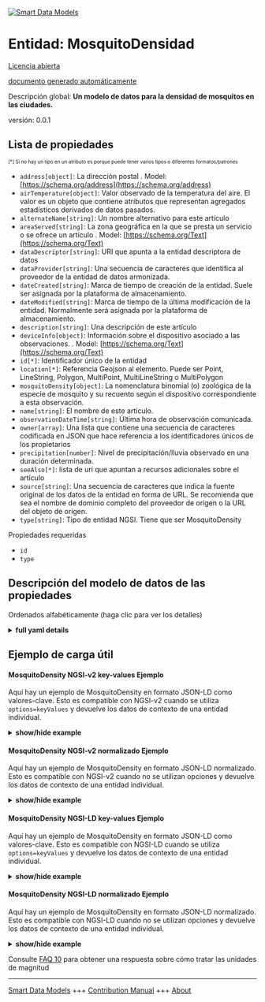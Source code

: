 <!-- 10-Header -->  
[![Smart Data Models](https://smartdatamodels.org/wp-content/uploads/2022/01/SmartDataModels_logo.png "Logo")](https://smartdatamodels.org)  
Entidad: MosquitoDensidad  
=========================<!-- /10-Header -->  
<!-- 15-License -->  
[Licencia abierta](https://github.com/smart-data-models//dataModel.Environment/blob/master/MosquitoDensity/LICENSE.md)  
[documento generado automáticamente](https://docs.google.com/presentation/d/e/2PACX-1vTs-Ng5dIAwkg91oTTUdt8ua7woBXhPnwavZ0FxgR8BsAI_Ek3C5q97Nd94HS8KhP-r_quD4H0fgyt3/pub?start=false&loop=false&delayms=3000#slide=id.gb715ace035_0_60)  
<!-- /15-License -->  
<!-- 20-Description -->  
Descripción global: **Un modelo de datos para la densidad de mosquitos en las ciudades.**  
versión: 0.0.1  
<!-- /20-Description -->  
<!-- 30-PropertiesList -->  

## Lista de propiedades  

<sup><sub>[*] Si no hay un tipo en un atributo es porque puede tener varios tipos o diferentes formatos/patrones</sub></sup>  
- `address[object]`: La dirección postal  . Model: [https://schema.org/address](https://schema.org/address)- `airTemperature[object]`: Valor observado de la temperatura del aire. El valor es un objeto que contiene atributos que representan agregados estadísticos derivados de datos pasados.  - `alternateName[string]`: Un nombre alternativo para este artículo  - `areaServed[string]`: La zona geográfica en la que se presta un servicio o se ofrece un artículo  . Model: [https://schema.org/Text](https://schema.org/Text)- `dataDescriptor[string]`: URI que apunta a la entidad descriptora de datos  - `dataProvider[string]`: Una secuencia de caracteres que identifica al proveedor de la entidad de datos armonizada.  - `dateCreated[string]`: Marca de tiempo de creación de la entidad. Suele ser asignada por la plataforma de almacenamiento.  - `dateModified[string]`: Marca de tiempo de la última modificación de la entidad. Normalmente será asignada por la plataforma de almacenamiento.  - `description[string]`: Una descripción de este artículo  - `deviceInfo[object]`: Información sobre el dispositivo asociado a las observaciones.  . Model: [https://schema.org/Text](https://schema.org/Text)- `id[*]`: Identificador único de la entidad  - `location[*]`: Referencia Geojson al elemento. Puede ser Point, LineString, Polygon, MultiPoint, MultiLineString o MultiPolygon  - `mosquitoDensity[object]`: La nomenclatura binomial (o) zoológica de la especie de mosquito y su recuento según el dispositivo correspondiente a esta observación.  - `name[string]`: El nombre de este artículo.  - `observationDateTime[string]`: Última hora de observación comunicada.  - `owner[array]`: Una lista que contiene una secuencia de caracteres codificada en JSON que hace referencia a los identificadores únicos de los propietarios  - `precipitation[number]`: Nivel de precipitación/lluvia observado en una duración determinada.  - `seeAlso[*]`: lista de uri que apuntan a recursos adicionales sobre el artículo  - `source[string]`: Una secuencia de caracteres que indica la fuente original de los datos de la entidad en forma de URL. Se recomienda que sea el nombre de dominio completo del proveedor de origen o la URL del objeto de origen.  - `type[string]`: Tipo de entidad NGSI. Tiene que ser MosquitoDensity  <!-- /30-PropertiesList -->  
<!-- 35-RequiredProperties -->  
Propiedades requeridas  
- `id`  - `type`  <!-- /35-RequiredProperties -->  
<!-- 40-RequiredProperties -->  
<!-- /40-RequiredProperties -->  
<!-- 50-DataModelHeader -->  
## Descripción del modelo de datos de las propiedades  
Ordenados alfabéticamente (haga clic para ver los detalles)  
<!-- /50-DataModelHeader -->  
<!-- 60-ModelYaml -->  
<details><summary><strong>full yaml details</strong></summary>    
```yaml  
MosquitoDensity:    
  description: 'A Data Model for density of mosquitoes in cities.'    
  properties:    
    address:    
      description: 'The mailing address'    
      properties:    
        addressCountry:    
          description: 'Property. The country. For example, Spain. Model:''https://schema.org/addressCountry'''    
          type: string    
        addressLocality:    
          description: 'Property. The locality in which the street address is, and which is in the region. Model:''https://schema.org/addressLocality'''    
          type: string    
        addressRegion:    
          description: 'Property. The region in which the locality is, and which is in the country. Model:''https://schema.org/addressRegion'''    
          type: string    
        postOfficeBoxNumber:    
          description: 'Property. The post office box number for PO box addresses. For example, 03578. Model:''https://schema.org/postOfficeBoxNumber'''    
          type: string    
        postalCode:    
          description: 'Property. The postal code. For example, 24004. Model:''https://schema.org/https://schema.org/postalCode'''    
          type: string    
        streetAddress:    
          description: 'Property. The street address. Model:''https://schema.org/streetAddress'''    
          type: string    
      type: object    
      x-ngsi:    
        model: https://schema.org/address    
        type: Property    
    airTemperature:    
      description: 'Observed value of air temperature. Value is an object containing attributes representing statistical aggregates derived from past data.'    
      type: object    
      x-ngsi:    
        type: Property    
    alternateName:    
      description: 'An alternative name for this item'    
      type: string    
      x-ngsi:    
        type: Property    
    areaServed:    
      description: 'The geographic area where a service or offered item is provided'    
      type: string    
      x-ngsi:    
        model: https://schema.org/Text    
        type: Property    
    dataDescriptor:    
      description: 'URI pointing to the data-descriptor entity'    
      format: uri    
      type: string    
      x-ngsi:    
        type: Relationship    
    dataProvider:    
      description: 'A sequence of characters identifying the provider of the harmonised data entity.'    
      type: string    
      x-ngsi:    
        type: Property    
    dateCreated:    
      description: 'Entity creation timestamp. This will usually be allocated by the storage platform.'    
      format: date-time    
      type: string    
      x-ngsi:    
        type: Property    
    dateModified:    
      description: 'Timestamp of the last modification of the entity. This will usually be allocated by the storage platform.'    
      format: date-time    
      type: string    
      x-ngsi:    
        type: Property    
    description:    
      description: 'A description of this item'    
      type: string    
      x-ngsi:    
        type: Property    
    deviceInfo:    
      description: 'Information about the device associated with the observations.'    
      properties:    
        deviceBatteryStatus:    
          description: 'Property. Model:''https://schema.org/Text''. Gives the Battery charging status of the reporting device(Connected, Disconnected).'    
          type: string    
        deviceId:    
          description: 'Property. Model:''https://schema.org/Text''. Device ID of the physical sensor/ measurement station corresponding to this observation.'    
          type: string    
        deviceModel:    
          description: 'Property. Model:''https://schema.org/Text''. Describes the information of the device, sensor or system in consideration.'    
          properties:    
            brandName:    
              description: 'Property. Model:''https://schema.org/Text''. Name of the brand associated with an entity, e.g., sensor, device etc.'    
              type: string    
            manufacturerName:    
              description: 'Property. Model:''https://schema.org/Text''. Name of the manufacturer associated with an entity, e.g., sensor, device etc.'    
              type: string    
            modelName:    
              description: 'Property. Model:''https://schema.org/Text''. Name of a specific model associated with an entity, e.g., sensor, device etc.'    
              type: string    
            modelURL:    
              description: 'Property. Model:''https://schema.org/Text''. URL providing further information of a specific model associated with an entity, e.g., sensor, device etc.'    
              type: string    
          type: object    
        deviceName:    
          description: 'Property. Model:''https://schema.org/Text''. Device Name or Station name of the sensor device/station corresponding to this observation.'    
          type: string    
        deviceSimNumber:    
          description: 'Property. Model:''https://schema.org/Text''. Gives the sim number of the device in the waste management vehicle.'    
          type: string    
        measurand:    
          description: 'Property. Model:''https://schema.org/Text''. Property/properties sensed/observed/measured by the device.'    
          type: string    
        rfID:    
          description: 'Property. Model:''https://schema.org/Text''. Gives the ID of the RFID reader.'    
          type: string    
      type: object    
      x-ngsi:    
        model: https://schema.org/Text    
        type: Property    
    id:    
      anyOf: &mosquitodensity_-_properties_-_owner_-_items_-_anyof    
        - description: 'Property. Identifier format of any NGSI entity'    
          maxLength: 256    
          minLength: 1    
          pattern: ^[\w\-\.\{\}\$\+\*\[\]`|~^@!,:\\]+$    
          type: string    
        - description: 'Property. Identifier format of any NGSI entity'    
          format: uri    
          type: string    
      description: 'Unique identifier of the entity'    
      x-ngsi:    
        type: Property    
    location:    
      description: 'Geojson reference to the item. It can be Point, LineString, Polygon, MultiPoint, MultiLineString or MultiPolygon'    
      oneOf:    
        - description: 'GeoProperty. Geojson reference to the item. Point'    
          properties:    
            bbox:    
              items:    
                type: number    
              minItems: 4    
              type: array    
            coordinates:    
              items:    
                type: number    
              minItems: 2    
              type: array    
            type:    
              enum:    
                - Point    
              type: string    
          required:    
            - type    
            - coordinates    
          title: 'GeoJSON Point'    
          type: object    
        - description: 'GeoProperty. Geojson reference to the item. LineString'    
          properties:    
            bbox:    
              items:    
                type: number    
              minItems: 4    
              type: array    
            coordinates:    
              items:    
                items:    
                  type: number    
                minItems: 2    
                type: array    
              minItems: 2    
              type: array    
            type:    
              enum:    
                - LineString    
              type: string    
          required:    
            - type    
            - coordinates    
          title: 'GeoJSON LineString'    
          type: object    
        - description: 'GeoProperty. Geojson reference to the item. Polygon'    
          properties:    
            bbox:    
              items:    
                type: number    
              minItems: 4    
              type: array    
            coordinates:    
              items:    
                items:    
                  items:    
                    type: number    
                  minItems: 2    
                  type: array    
                minItems: 4    
                type: array    
              type: array    
            type:    
              enum:    
                - Polygon    
              type: string    
          required:    
            - type    
            - coordinates    
          title: 'GeoJSON Polygon'    
          type: object    
        - description: 'GeoProperty. Geojson reference to the item. MultiPoint'    
          properties:    
            bbox:    
              items:    
                type: number    
              minItems: 4    
              type: array    
            coordinates:    
              items:    
                items:    
                  type: number    
                minItems: 2    
                type: array    
              type: array    
            type:    
              enum:    
                - MultiPoint    
              type: string    
          required:    
            - type    
            - coordinates    
          title: 'GeoJSON MultiPoint'    
          type: object    
        - description: 'GeoProperty. Geojson reference to the item. MultiLineString'    
          properties:    
            bbox:    
              items:    
                type: number    
              minItems: 4    
              type: array    
            coordinates:    
              items:    
                items:    
                  items:    
                    type: number    
                  minItems: 2    
                  type: array    
                minItems: 2    
                type: array    
              type: array    
            type:    
              enum:    
                - MultiLineString    
              type: string    
          required:    
            - type    
            - coordinates    
          title: 'GeoJSON MultiLineString'    
          type: object    
        - description: 'GeoProperty. Geojson reference to the item. MultiLineString'    
          properties:    
            bbox:    
              items:    
                type: number    
              minItems: 4    
              type: array    
            coordinates:    
              items:    
                items:    
                  items:    
                    items:    
                      type: number    
                    minItems: 2    
                    type: array    
                  minItems: 4    
                  type: array    
                type: array    
              type: array    
            type:    
              enum:    
                - MultiPolygon    
              type: string    
          required:    
            - type    
            - coordinates    
          title: 'GeoJSON MultiPolygon'    
          type: object    
      x-ngsi:    
        type: GeoProperty    
    mosquitoDensity:    
      description: 'The binomial (or) zoological nomenclature of the mosquito species and its count as identified by the device corresponding to this observation..'    
      properties:    
        femaleSpeciesCount:    
          description: 'Property. The total count of the female mosquitoes of the species identified by the device..'    
          type: number    
        maleSpeciesCount:    
          description: 'Property. The total count of the male mosquitoes of the species identified by the device..'    
          type: number    
        mosquitoSpecies:    
          description: 'Property. The binomial/ zoological nomenclature of the mosquito species as identified by the device.'    
          type: string    
        totalSpeciesCount:    
          description: 'Property. The total count of a particular species detected by the device..'    
          type: number    
      type: object    
      x-ngsi:    
        type: Property    
    name:    
      description: 'The name of this item.'    
      type: string    
      x-ngsi:    
        type: Property    
    observationDateTime:    
      description: 'Last reported time of observation.'    
      format: date-time    
      type: string    
      x-ngsi:    
        type: Property    
    owner:    
      description: 'A List containing a JSON encoded sequence of characters referencing the unique Ids of the owner(s)'    
      items:    
        anyOf: *mosquitodensity_-_properties_-_owner_-_items_-_anyof    
        description: 'Property. Unique identifier of the entity'    
      type: array    
      x-ngsi:    
        type: Property    
    precipitation:    
      description: 'Observed precipitation/rainfall level over a given duration.'    
      type: number    
      x-ngsi:    
        type: Property    
    seeAlso:    
      description: 'list of uri pointing to additional resources about the item'    
      oneOf:    
        - items:    
            format: uri    
            type: string    
          minItems: 1    
          type: array    
        - format: uri    
          type: string    
      x-ngsi:    
        type: Property    
    source:    
      description: 'A sequence of characters giving the original source of the entity data as a URL. Recommended to be the fully qualified domain name of the source provider, or the URL to the source object.'    
      type: string    
      x-ngsi:    
        type: Property    
    type:    
      description: 'NGSI Entity type. It has to be MosquitoDensity'    
      enum:    
        - MosquitoDensity    
      type: string    
      x-ngsi:    
        type: Property    
  required:    
    - id    
    - type    
  type: object    
  x-derived-from: ""    
  x-disclaimer: 'Redistribution and use in source and binary forms, with or without modification, are permitted  provided that the license conditions are met. Copyleft (c) 2022 Contributors to Smart Data Models Program'    
  x-license-url: https://github.com/smart-data-models/datamodel.Environment/blob/master/MosquitoDensity/LICENSE.md    
  x-model-schema: https://smart-data-models.github.io/dataModel.Environment/MosquitoDensity/schema.json    
  x-model-tags: IUDX    
  x-version: 0.0.1    
```  
</details>    
<!-- /60-ModelYaml -->  
<!-- 70-MiddleNotes -->  
<!-- /70-MiddleNotes -->  
<!-- 80-Examples -->  
## Ejemplo de carga útil  
#### MosquitoDensity NGSI-v2 key-values Ejemplo  
Aquí hay un ejemplo de MosquitoDensity en formato JSON-LD como valores-clave. Esto es compatible con NGSI-v2 cuando se utiliza `options=keyValues` y devuelve los datos de contexto de una entidad individual.  
<details><summary><strong>show/hide example</strong></summary>    
```json  
{  
  "id": "ngsi-ld:MosquitoDensity:001",  
  "type": "MosquitoDensity",  
  "deviceId": "VDFWitw@B",  
  "deviceSimNumber": "861123052561188",  
  "location": {  
    "type": "Point",  
    "coordinates": [  
      76.9578654,  
      8.487284  
    ]  
  },  
  "speciesName": "Culex quinquefasciatus",  
  "speciesTotal": 3,  
  "femaleTotal": 2,  
  "maleTotal": 1,  
  "observationDateTime": "2022-09-18T23:59:59+05:30",  
  "airTemperature": {  
    "instValue": 24.88  
  },  
  "precipitation": 0,  
  "deviceInfo": {  
    "rfID": "5634684",  
    "deviceBatteryStatus": "Connected",  
    "deviceName": "SL1",  
    "deviceID": "43",  
    "measurand": "6",  
    "deviceSimNumber": "6755375727",  
    "deviceModel": {  
      "brandName": "abc",  
      "manufacturerName": "xyz",  
      "modelName": "SL1",  
      "modelURL": "www.abcstreetlight.com"  
    }  
  }  
}  
```  
</details>  
#### MosquitoDensity NGSI-v2 normalizado Ejemplo  
Aquí hay un ejemplo de MosquitoDensity en formato JSON-LD normalizado. Esto es compatible con NGSI-v2 cuando no se utilizan opciones y devuelve los datos de contexto de una entidad individual.  
<details><summary><strong>show/hide example</strong></summary>    
```json  
{  
  "id": "ngsi-ld:MosquitoDensity:001",  
  "type":  
    "MosquitoDensity"  
  ,  
  "deviceId": {  
    "type": "Text",  
    "value": "VDFWitw@B"  
  },  
  "deviceSimNumber": {  
    "type": "Text",  
    "value": "861123052561188"  
  },  
  "location": {  
    "type": "geo:json",  
    "value": {  
      "type": "Point",  
      "coordinates": [  
        76.9578654,  
        8.487284  
      ]  
    }  
  },  
  "speciesName": {  
    "type": "Text",  
    "value": "Culex quinquefasciatus"  
  },  
  "speciesTotal": {  
    "type": "Number",  
    "value": 3  
  },  
  "femaleTotal": {  
    "type": "Number",  
    "value": 2  
  },  
  "maleTotal": {  
    "type": "Boolean",  
    "value": true  
  },  
  "observationDateTime": {  
    "type": "DateTime",  
    "value": "2022-09-18T23:59:59+05:30"  
  },  
  "airTemperature": {  
    "type": "StructuredValue",  
    "value": {  
      "instValue": 24.88  
    }  
  },  
  "precipitation": {  
    "type": "Boolean",  
    "value": false  
  },  
  "deviceInfo": {  
    "type": "StructuredValue",  
    "value": {  
      "rfID": "5634684",  
      "deviceBatteryStatus": "Connected",  
      "deviceName": "SL1",  
      "deviceID": "43",  
      "measurand": "6",  
      "deviceSimNumber": "6755375727",  
      "deviceModel": {  
        "brandName": "abc",  
        "manufacturerName": "xyz",  
        "modelName": "SL1",  
        "modelURL": "www.abcstreetlight.com"  
      }  
    }  
  }  
}  
```  
</details>  
#### MosquitoDensity NGSI-LD key-values Ejemplo  
Aquí hay un ejemplo de MosquitoDensity en formato JSON-LD como valores-clave. Esto es compatible con NGSI-LD cuando se utiliza `options=keyValues` y devuelve los datos de contexto de una entidad individual.  
<details><summary><strong>show/hide example</strong></summary>    
```json  
{  
  "id": "ngsi-ld:MosquitoDensity:001",  
  "type":  
    "MosquitoDensity"  
  ,  
  "deviceId": "VDFWitw@B",  
  "deviceSimNumber": "861123052561188",  
  "location": {  
    "type": "Point",  
    "coordinates": [  
      76.9578654,  
      8.487284  
    ]  
  },  
  "speciesName": "Culex quinquefasciatus",  
  "speciesTotal": 3,  
  "femaleTotal": 2,  
  "maleTotal": 1,  
  "observationDateTime": "2022-09-18T23:59:59+05:30",  
  "airTemperature": {  
    "instValue": 24.88  
  },  
  "precipitation": 0,  
  "deviceInfo": {  
    "rfID": "5634684",  
    "deviceBatteryStatus": "Connected",  
    "deviceName": "SL1",  
    "deviceID": "43",  
    "measurand": "6",  
    "deviceSimNumber": "6755375727",  
    "deviceModel": {  
      "brandName": "abc",  
      "manufacturerName": "xyz",  
      "modelName": "SL1",  
      "modelURL": "www.abcstreetlight.com"  
    }  
  },  
  "@context": [  
    "iudx:MosquitoDensity",  
    "https://raw.githubusercontent.com/smart-data-models/dataModel.Environment/master/context.jsonld"  
  ]  
}  
```  
</details>  
#### MosquitoDensity NGSI-LD normalizado Ejemplo  
Aquí hay un ejemplo de MosquitoDensity en formato JSON-LD normalizado. Esto es compatible con NGSI-LD cuando no se utilizan opciones y devuelve los datos de contexto de una entidad individual.  
<details><summary><strong>show/hide example</strong></summary>    
```json  
{  
  "id": "ngsi-ld:MosquitoDensity:001",  
  "type": "MosquitoDensity",  
  "deviceId": {  
    "type": "Property",  
    "value": "VDFWitw@B"  
  },  
  "deviceSimNumber": {  
    "type": "Property",  
    "value": "861123052561188"  
  },  
  "location": {  
    "type": "GeoProperty",  
    "value": {  
      "type": "Point",  
      "coordinates": [  
        76.9578654,  
        8.487284  
      ]  
    }  
  },  
  "speciesName": {  
    "type": "Property",  
    "value": "Culex quinquefasciatus"  
  },  
  "speciesTotal": {  
    "type": "Property",  
    "value": 3  
  },  
  "femaleTotal": {  
    "type": "Property",  
    "value": 2  
  },  
  "maleTotal": {  
    "type": "Property",  
    "value": true  
  },  
  "observationDateTime": {  
    "type": "Property",  
    "value": {  
      "@type": "DateTime",  
      "@value": "2022-09-18T23:59:59+05:30"  
    }  
  },  
  "airTemperature": {  
    "type": "Property",  
    "value": {  
      "instValue": 24.88  
    }  
  },  
  "precipitation": {  
    "type": "Property",  
    "value": false  
  },  
  "deviceInfo": {  
    "type": "Property",  
    "value": {  
      "rfID": "5634684",  
      "deviceBatteryStatus": "Connected",  
      "deviceName": "SL1",  
      "deviceID": "43",  
      "measurand": "6",  
      "deviceSimNumber": "6755375727",  
      "deviceModel": {  
        "brandName": "abc",  
        "manufacturerName": "xyz",  
        "modelName": "SL1",  
        "modelURL": "www.abcstreetlight.com"  
      }  
    }  
  },  
  "@context": [  
    "iudx:MosquitoDensity",  
    "https://raw.githubusercontent.com/smart-data-models/dataModel.Environment/master/context.jsonld"  
  ]  
}  
```  
</details><!-- /80-Examples -->  
<!-- 90-FooterNotes -->  
<!-- /90-FooterNotes -->  
<!-- 95-Units -->  
Consulte [FAQ 10](https://smartdatamodels.org/index.php/faqs/) para obtener una respuesta sobre cómo tratar las unidades de magnitud  
<!-- /95-Units -->  
<!-- 97-LastFooter -->  
---  
[Smart Data Models](https://smartdatamodels.org) +++ [Contribution Manual](https://bit.ly/contribution_manual) +++ [About](https://bit.ly/Introduction_SDM)<!-- /97-LastFooter -->  
